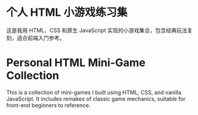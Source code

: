 # 个人 HTML 小游戏练习集
这是我用 HTML、CSS 和原生 JavaScript 实现的小游戏集合，包含经典玩法复刻，适合前端入门参考。


# Personal HTML Mini-Game Collection
This is a collection of mini-games I built using HTML, CSS, and vanilla JavaScript. It includes remakes of classic game mechanics, suitable for front-end beginners to reference.
